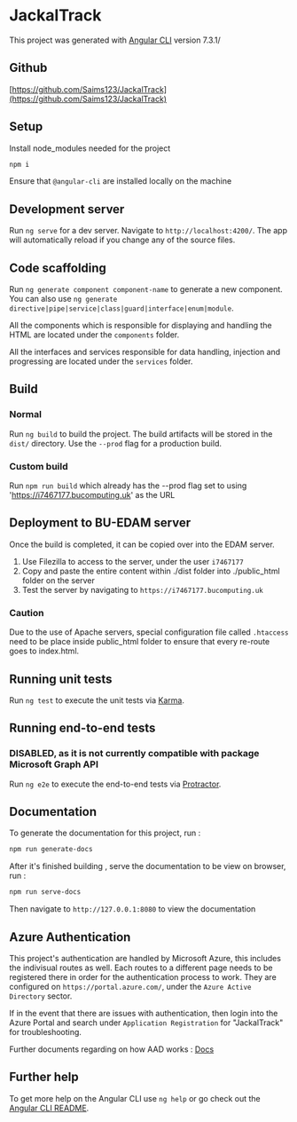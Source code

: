 # JackalTrack

This project was generated with [Angular CLI](https://github.com/angular/angular-cli) version 7.3.1/
## Github 
[https://github.com/Saims123/JackalTrack](https://github.com/Saims123/JackalTrack)

## Setup
Install node_modules needed for the project
```bash
npm i 
```
Ensure that `@angular-cli` are installed locally on the machine

## Development server

Run `ng serve` for a dev server. Navigate to `http://localhost:4200/`. The app will automatically reload if you change any of the source files.

## Code scaffolding

Run `ng generate component component-name` to generate a new component. You can also use `ng generate directive|pipe|service|class|guard|interface|enum|module`.

All the components which is responsible for displaying and handling the HTML are located under the `components` folder.

All the interfaces and services responsible for data handling, injection and progressing are located under the `services` folder.

## Build
### Normal
Run `ng build` to build the project. The build artifacts will be stored in the `dist/` directory. Use the `--prod` flag for a production build.

### Custom build
Run `npm run build` which already has the --prod flag set to using 'https://i7467177.bucomputing.uk' as the URL

## Deployment to BU-EDAM server 
Once the build is completed, it can be copied over into the EDAM server.

1. Use Filezilla to access to the server, under the user `i7467177`
2. Copy and paste the entire content within ./dist folder into ./public_html folder on the server
3. Test the server by navigating to `https://i7467177.bucomputing.uk`
### Caution
Due to the use of Apache servers, special configuration file called `.htaccess` need to be place inside public_html folder to ensure that every re-route goes to index.html.

## Running unit tests

Run `ng test` to execute the unit tests via [Karma](https://karma-runner.github.io).

## Running end-to-end tests
### DISABLED, as it is not currently compatible with package Microsoft Graph API
Run `ng e2e` to execute the end-to-end tests via [Protractor](http://www.protractortest.org/).


## Documentation
To generate the documentation for this project, run :
```bash
npm run generate-docs
```
After it's finished building , serve the documentation to be view on browser, run :
```bash
npm run serve-docs
```
Then navigate to `http://127.0.0.1:8080` to view the documentation

## Azure Authentication 
This project's authentication are handled by Microsoft Azure, this includes the indivisual routes as well.
Each routes to a different page needs to be registered there in order for the authentication process to work.
They are configured on `https://portal.azure.com/`, under the `Azure Active Directory` sector.

If in the event that there are issues with authentication, then login into the Azure Portal and search under `Application Registration` for "JackalTrack" for troubleshooting.

Further documents regarding on how AAD works : 
[Docs](https://docs.microsoft.com/en-us/azure/active-directory/develop/authentication-scenarios)
## Further help

To get more help on the Angular CLI use `ng help` or go check out the [Angular CLI README](https://github.com/angular/angular-cli/blob/master/README.md).
